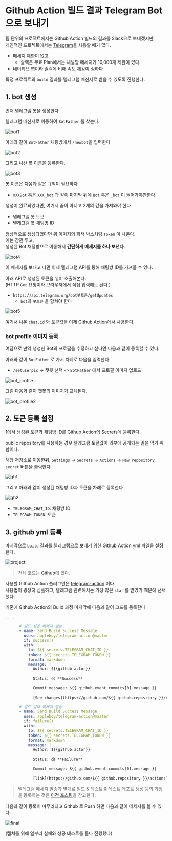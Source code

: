 # Github Action 빌드 결과 Telegram Bot으로 보내기

팀 단위의 프로젝트에서는 Github Action 빌드의 결과를 Slack으로 보내겠지만,  
개인적인 프로젝트에서는 [Telegram](https://telegram.org/)을 사용할 때가 많다.  
  
* 메세지 제한이 없고
  * 슬랙은 무료 Plan에서는 채널당 메세지가 10,000개 제한이 있다.  
* 네이티브 앱이라 슬랙에 비해 속도 체감이 심하다

특정 프로젝트의 `build` 결과를 텔레그램 메신저로 받을 수 있도록 진행한다.

## 1. bot 생성

먼저 텔레그램 봇을 생성한다.  
  
텔레그램 메신저로 이동하여 `BotFather` 를 찾는다.

![bot1](images/bot1.png)

아래와 같이 `BotFather` 채팅방에서 `/newbot`을 입력한다

![bot2](images/bot2.png)

그리고 나선 봇 이름을 등록한다.

![bot3](images/bot3.png)

봇 이름은 다음과 같은 규칙이 필요하다

* `XXXBot` 혹은 `XXX_bot` 과 같이 마지막 뒤에 `Bot` 혹은 `_bot` 이 들어가야만한다

생성이 완료되었다면, 여기서 끝이 아니고 2개의 값을 가져와야 한다

* 텔레그램 봇 토큰
* 텔래그램 봇 채팅방 ID

정상적으로 생성되었다면 위 이미지의 회색 박스처럼 `Token` 이 나온다.  
이는 잠깐 두고,  
생성된 Bot 채팅방으로 이동해서 **간단하게 메세지를 하나 보낸다**.

![bot4](images/bot4.png)

이 메세지를 보내고 나면 이제 텔레그램 API를 통해 채팅방 ID를 가져올 수 있다.  
  
아래 API로 생성된 토큰을 넣어 호출해본다.  
(HTTP `Get` 요청이라 브라우저에서 직접 입력해도 된다.)

* `https://api.telegram.org/bot봇토큰/getUpdates` 
  * `bot`과 `봇토큰` 을 합쳐야 한다

![bot5](images/bot5.png)

여기서 나온 `chat.id` 와 토큰값을 이제 Github Action에서 사용한다.

### bot profile 이미지 등록

여담으로 만약 생성한 Bot의 프로필을 수정하고 싶다면 다음과 같이 등록할 수 있다.  
  
아래와 같이 `BotFather` 로 가서 차례로 다음을 입력한다

*  `/setuserpic` -> 챗봇 선택 -> `BotFather` 에서 프로필 이미지 업로드

![bot_profile](images/bot_profile.png)

그럼 다음과 같이 챗봇의 이미지가 교체된다.

![bot_profile2](images/bot_profile2.png)

## 2. 토큰 등록 설정

1에서 생성된 토큰와 채팅방 ID를 Github Action의 Secrets에 등록한다.  
  
public repository를 사용하는 경우 텔레그램 토큰값이 외부에 공개되는 일을 막기 위함이다.  
  
해당 저장소로 이동한뒤, `Settings` -> `Secrets` -> `Actions` -> `New repository secret` 버튼을 클릭한다.  

![gh1](images/gh1.png)

그리고 아래와 같이 생성된 채팅방 ID과 토큰을 차례로 등록한다

![gh2](images/gh2.png)

* `TELEGRAM_CHAT_ID`: 채팅방 ID
* `TELEGRAM_TOKEN`: 토큰

## 3. github yml 등록

마지막으로 `build` 결과를 텔레그램으로 보내기 위한 Github Action yml 파일을 설정한다.  
 
![project](images/project.png)

> 전체 코드는 [Github](https://github.com/jojoldu/md-tistory/blob/master/.github/workflows/ci.yml)에 있다.

사용할 Github Action 플러그인은 [telegram-action](https://github.com/appleboy/telegram-action) 이다.  
사용법이 굉장히 심플하고, 텔레그램 관련해서는 가장 많은 `star` 를 받았기 때문에 선택했다.  
  
기존에 Github Action의 Build 과정 마지막에 다음과 같이 코드를 등록한다

```yaml
....

      # 빌드 성공 메세지 발송
      - name: Send Build Success Message
        uses: appleboy/telegram-action@master
        if: success()
        with:
          to: ${{ secrets.TELEGRAM_CHAT_ID }}
          token: ${{ secrets.TELEGRAM_TOKEN }}
          format: markdown
          message: |
            Author: ${{github.actor}}
            
            Status: 😚 **Success**
            
            Commit message: ${{ github.event.commits[0].message }}
            
            [See changes](https://github.com/${{ github.repository }}/commit/${{github.sha}}) 

      # 빌드 실패 메세지 발송
      - name: Send Build Success Message
        uses: appleboy/telegram-action@master
        if: failure()
        with:
          to: ${{ secrets.TELEGRAM_CHAT_ID }}
          token: ${{ secrets.TELEGRAM_TOKEN }}
          format: markdown
          message: |
            Author: ${{github.actor}}
            
            Status: 😱 **Failure**
            
            Commit message: ${{ github.event.commits[0].message }}
            
            [link](https://github.com/${{ github.repository }}/actions)
```


> 텔레그램 메세지 발송과 별개로 빌드 & 테스트 & 테스트 레포트 생성 등의 과정을 등록하는 것은 [이전 포스팅](https://jojoldu.tistory.com/602)을 참고한다.

다음과 같이 등록이 마무리되고 Github 로 Push 하면 다음과 같이 메세지를 볼 수 있다.

![final](images/final.png)

(캡쳐를 위해 일부러 실패와 성공 테스트를 둘다 진행했다)